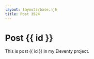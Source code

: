 ```yaml
---
layout: layouts/base.njk
title: Post 3524
---
```


# Post {{ id }}

This is post {{ id }} in my Eleventy project.
